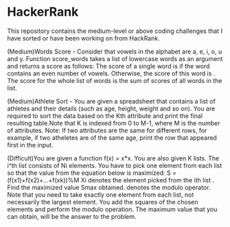 # HackerRank
This repository contains the medium-level or above coding challenges that I have sorted or have been working on from HackRank.

(Medium)Words Score - Consider that vowels in the alphabet are a, e, i, o, u and y.
Function score_words takes a list of lowercase words as an argument and returns a score as follows:
The score of a single word is  if the word contains an even number of vowels. Otherwise, the score of this word is . The score for the whole list of words is the sum of scores of all words in the list.

(Medium)Athlete Sort - You are given a spreadsheet that contains a list of  athletes and their details (such as age, height, weight and so on). You are required to sort the data based on the Kth attribute and print the final resulting table.Note that K is indexed from 0 to M-1, where M is the number of attributes. Note: If two attributes are the same for different rows, for example, if two atheletes are of the same age, print the row that appeared first in the input.

(Difficult)You are given a function f(x) = x*x. You are also given K lists. The i^th list consists of Ni elements.
You have to pick one element from each list so that the value from the equation below is maximized:
S = (f(x1)+f(x2)+...+f(xk))%M
Xi denotes the element picked from the ith list . Find the maximized value Smax obtained.
denotes the modulo operator.
Note that you need to take exactly one element from each list, not necessarily the largest element. You add the squares of the chosen elements and perform the modulo operation. The maximum value that you can obtain, will be the answer to the problem.
